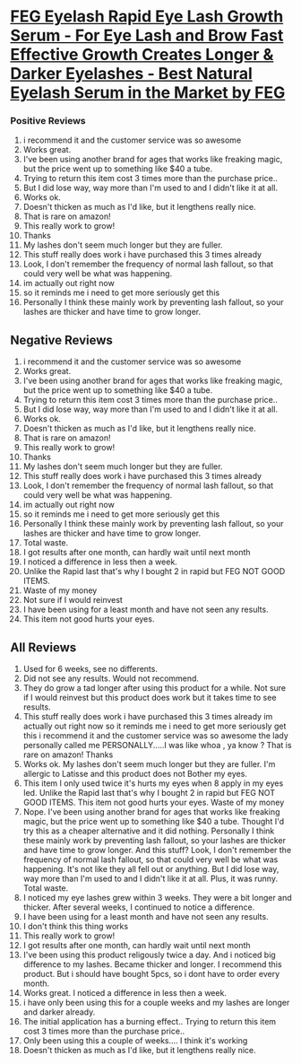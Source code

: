 # [FEG Eyelash Rapid Eye Lash Growth Serum - For Eye Lash and Brow Fast Effective Growth Creates Longer &amp; Darker Eyelashes - Best Natural Eyelash Serum in the Market by FEG](https://products.checkmycream.com/products/FEG-Eyelash-Rapid-Eye-Lash-Growth-Serum-For-Eye-Lash-and-Brow-Fast-Effective-Growth-Creates-Longer-and-Darker-Eyelashes-Best-Natural-Eyelash-Serum-in-the-Market-by-FEG.html)

### Positive Reviews

<ol>
      <li>i recommend it and the customer service was so awesome</li>
      <li>Works great.</li>
      <li>I&#x27;ve been using another brand for ages that works like freaking magic, but the price went up to something like $40 a tube.</li>
      <li>Trying to return this item cost 3 times more than the purchase price..</li>
      <li>But I did lose way, way more than I&#x27;m used to and I didn&#x27;t like it at all.</li>
      <li>Works ok.</li>
      <li>Doesn&#x27;t thicken as much as I&#x27;d like, but it lengthens really nice.</li>
      <li>That is rare on amazon!</li>
      <li>This really work to grow!</li>
      <li>Thanks</li>
      <li>My lashes don&#x27;t seem much longer but they are fuller.</li>
      <li>This stuff really does work i have purchased this 3 times already</li>
      <li>Look, I don&#x27;t remember the frequency of normal lash fallout, so that could very well be what was happening.</li>
      <li>im actually out right now</li>
      <li>so it reminds me i need to get more seriously get this</li>
      <li>Personally I think these mainly work by preventing lash fallout, so your lashes are thicker and have time to grow longer.</li>
</ol>


<h2>Negative Reviews</h2>
<ol>
<li> i recommend it and the customer service was so awesome</li>
<li> Works great.</li>
<li> I&#x27;ve been using another brand for ages that works like freaking magic, but the price went up to something like $40 a tube.</li>
<li> Trying to return this item cost 3 times more than the purchase price..</li>
<li> But I did lose way, way more than I&#x27;m used to and I didn&#x27;t like it at all.</li>
<li> Works ok.</li>
<li> Doesn&#x27;t thicken as much as I&#x27;d like, but it lengthens really nice.</li>
<li> That is rare on amazon!</li>
<li> This really work to grow!</li>
<li> Thanks</li>
<li> My lashes don&#x27;t seem much longer but they are fuller.</li>
<li> This stuff really does work i have purchased this 3 times already</li>
<li> Look, I don&#x27;t remember the frequency of normal lash fallout, so that could very well be what was happening.</li>
<li> im actually out right now</li>
<li> so it reminds me i need to get more seriously get this</li>
<li> Personally I think these mainly work by preventing lash fallout, so your lashes are thicker and have time to grow longer.</li>
<li> Total waste.</li>
<li> I got results after one month, can hardly wait until next month</li>
<li> I noticed a difference in less then a week.</li>
<li> Unlike the Rapid last that&#x27;s why I bought 2 in rapid but FEG NOT GOOD ITEMS.</li>
<li> Waste of my money</li>
<li> Not sure if I would reinvest</li>
<li> I have been using for a least month and have not seen any results.</li>
<li> This item not good hurts your eyes.</li>
</ol>

<h2>All Reviews</h2>

<ol>
    <li> Used for 6 weeks, see no differents.</li>
    <li> Did not see any results.  Would not recommend.</li>
    <li> They do grow a tad longer after using this product for a while. Not sure if I would reinvest but this product does work but it takes time to see results.</li>
    <li> This stuff really does work i have purchased this 3 times already im actually out right now so it reminds me i need to get more seriously get this i recommend it and the customer service was so awesome the lady personally called me PERSONALLY.....I was like whoa , ya know ? That is rare on amazon! Thanks</li>
    <li> Works ok. My lashes don&#x27;t seem much longer but they are fuller. I&#x27;m allergic to Latisse and this product does not Bother my eyes.</li>
    <li> This item I only used twice it&#x27;s hurts my eyes when 8 apply in my eyes led. Unlike the Rapid last that&#x27;s why I bought 2 in rapid but FEG NOT GOOD ITEMS. This item not good hurts your eyes. Waste of my money</li>
    <li> Nope. I&#x27;ve been using another brand for ages that works like freaking magic, but the price went up to something like $40 a tube. Thought I&#x27;d try this as a cheaper alternative and it did nothing. Personally I think these mainly work by preventing lash fallout, so your lashes are thicker and have time to grow longer. And this stuff? Look, I don&#x27;t remember the frequency of normal lash fallout, so that could very well be what was happening. It&#x27;s not like they all fell out or anything. But I did lose way, way more than I&#x27;m used to and I didn&#x27;t like it at all. Plus, it was runny. Total waste.</li>
    <li> I noticed my eye lashes grew within 3 weeks. They were a bit longer and thicker. After several weeks, I continued to notice a difference.</li>
    <li> I have been using for a least month and have not seen any results.</li>
    <li> I don&#x27;t think this thing works</li>
    <li> This really work to grow!</li>
    <li> I got results after one month, can hardly wait until next month</li>
    <li> I&#x27;ve been using this product religously twice a day. And i noticed big difference to my lashes. Became thicker and longer. I recommend this product. But i should have bought 5pcs, so i dont have to order every month.</li>
    <li> Works great. I noticed a difference in less then a week.</li>
    <li> i have only been using this for a couple weeks and my lashes are longer and darker already.</li>
    <li> The initial application has a burning effect.. Trying to return this item cost 3 times more than the purchase price..</li>
    <li> Only been using this a couple of weeks.... I think it&#x27;s working</li>
    <li> Doesn&#x27;t thicken as much as I&#x27;d like, but it lengthens really nice.</li>
</ol>




